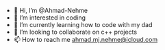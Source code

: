 - 👋 Hi, I’m @Ahmad-Nehme
- 👀 I’m interested in coding
- 🌱 I’m currently learning how to code with my dad
- 💞️ I’m looking to collaborate on c++ projects
- 📫 How to reach me ahmad.mj.nehme@icloud.com

<!---
Ahmad-Nehme/Ahmad-Nehme is a ✨ special ✨ repository because its `README.md` (this file) appears on your GitHub profile.
You can click the Preview link to take a look at your changes.
--->

